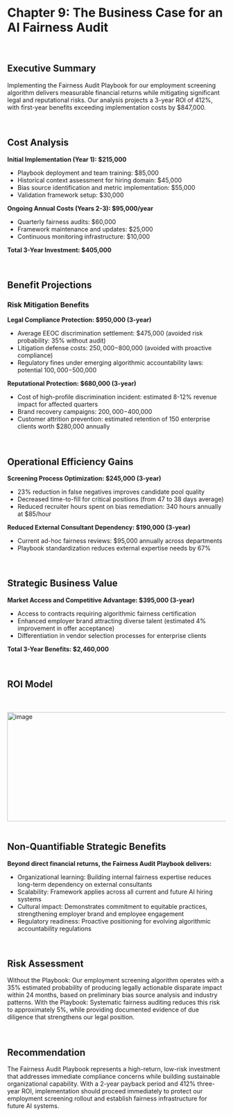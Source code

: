 # Chapter 9: The Business Case for an AI Fairness Audit

<br>

## Executive Summary ##

Implementing the Fairness Audit Playbook for our employment screening algorithm delivers measurable financial returns while mitigating significant legal and reputational risks. Our analysis projects a 3-year ROI of 412%, with first-year benefits exceeding implementation costs by $847,000.

<br>

## Cost Analysis ## 

**Initial Implementation (Year 1): $215,000**

- Playbook deployment and team training: $85,000
- Historical context assessment for hiring domain: $45,000
- Bias source identification and metric implementation: $55,000
- Validation framework setup: $30,000

**Ongoing Annual Costs (Years 2-3): $95,000/year**

- Quarterly fairness audits: $60,000
- Framework maintenance and updates: $25,000
- Continuous monitoring infrastructure: $10,000

**Total 3-Year Investment: $405,000**

<br>

## Benefit Projections ##

### Risk Mitigation Benefits ###

**Legal Compliance Protection: $950,000 (3-year)**

- Average EEOC discrimination settlement: $475,000 (avoided risk probability: 35% without audit)
- Litigation defense costs: $250,000-$800,000 (avoided with proactive compliance)
- Regulatory fines under emerging algorithmic accountability laws: potential $100,000-$500,000

**Reputational Protection: $680,000 (3-year)**

- Cost of high-profile discrimination incident: estimated 8-12% revenue impact for affected quarters
- Brand recovery campaigns: $200,000-$400,000
- Customer attrition prevention: estimated retention of 150 enterprise clients worth $280,000 annually

<br>

## Operational Efficiency Gains ##

**Screening Process Optimization: $245,000 (3-year)**

- 23% reduction in false negatives improves candidate pool quality
- Decreased time-to-fill for critical positions (from 47 to 38 days average)
- Reduced recruiter hours spent on bias remediation: 340 hours annually at $85/hour

**Reduced External Consultant Dependency: $190,000 (3-year)**

- Current ad-hoc fairness reviews: $95,000 annually across departments
- Playbook standardization reduces external expertise needs by 67%
  
<br>

## Strategic Business Value ##

**Market Access and Competitive Advantage: $395,000 (3-year)**

- Access to contracts requiring algorithmic fairness certification
- Enhanced employer brand attracting diverse talent (estimated 4% improvement in offer acceptance)
- Differentiation in vendor selection processes for enterprise clients

**Total 3-Year Benefits: $2,460,000**

<br>

## ROI Model ##
<br>
<br>
<img width="703" height="252" alt="image" src="https://github.com/user-attachments/assets/04f95f8d-c24f-4c23-9a3e-44ba85b27084" />
<br>
<br>

## Non-Quantifiable Strategic Benefits ##

**Beyond direct financial returns, the Fairness Audit Playbook delivers:**

- Organizational learning: Building internal fairness expertise reduces long-term dependency on external consultants
- Scalability: Framework applies across all current and future AI hiring systems
- Cultural impact: Demonstrates commitment to equitable practices, strengthening employer brand and employee engagement
- Regulatory readiness: Proactive positioning for evolving algorithmic accountability regulations

<br>

## Risk Assessment ##

Without the Playbook: Our employment screening algorithm operates with a 35% estimated probability of producing legally actionable disparate impact within 24 months, based on preliminary bias source analysis and industry patterns.
With the Playbook: Systematic fairness auditing reduces this risk to approximately 5%, while providing documented evidence of due diligence that strengthens our legal position.

<br>

## Recommendation ##

The Fairness Audit Playbook represents a high-return, low-risk investment that addresses immediate compliance concerns while building sustainable organizational capability. With a 2-year payback period and 412% three-year ROI, implementation should proceed immediately to protect our employment screening rollout and establish fairness infrastructure for future AI systems.


